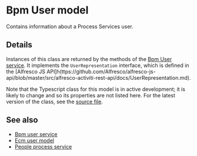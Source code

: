 # Bpm User model

Contains information about a Process Services user.

## Details

Instances of this class are returned by the methods of the
[Bpm User service](bpm-user.service.md). It implements the
`UserRepresentation` interface, which is defined in the
[Alfresco JS API]h(ttps://github.com/Alfresco/alfresco-js-api/blob/master/src/alfresco-activiti-rest-api/docs/UserRepresentation.md).

Note that the Typescript class for this model is in active development;
it is likely to change and so its properties are not listed here. For the
latest version of the class, see the
[source file](https://github.com/Alfresco/alfresco-ng2-components/blob/development/ng2-components/ng2-alfresco-userinfo/src/models/bpm-user.model.ts).

<!-- Don't edit the See also section. Edit seeAlsoGraph.json and run config/generateSeeAlso.js -->
<!-- seealso start -->
## See also

- [Bpm user service](bpm-user.service.md)
- [Ecm user model](ecm-user.model.md)
- [People process service](people-process.service.md)
<!-- seealso end -->